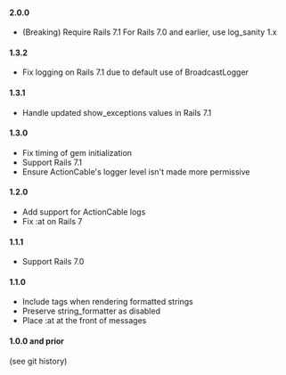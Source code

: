 #### 2.0.0

- (Breaking) Require Rails 7.1
  For Rails 7.0 and earlier, use log_sanity 1.x

#### 1.3.2

- Fix logging on Rails 7.1 due to default use of BroadcastLogger

#### 1.3.1

- Handle updated show_exceptions values in Rails 7.1

#### 1.3.0

- Fix timing of gem initialization
- Support Rails 7.1
- Ensure ActionCable's logger level isn't made more permissive

#### 1.2.0

- Add support for ActionCable logs
- Fix :at on Rails 7

#### 1.1.1

- Support Rails 7.0

#### 1.1.0

- Include tags when rendering formatted strings
- Preserve string_formatter as disabled
- Place :at at the front of messages

#### 1.0.0 and prior

(see git history)
